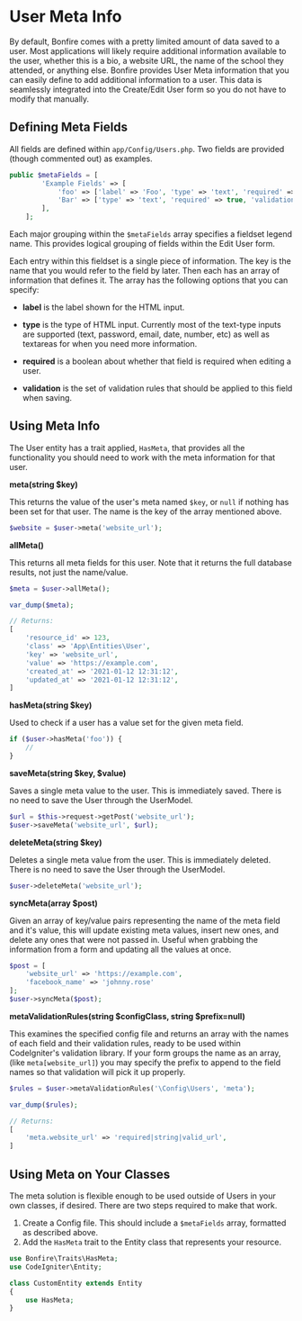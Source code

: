 # User Meta Info

By default, Bonfire comes with a pretty limited amount of data saved to a user. Most applications will likely require
additional information available to the user, whether this is a bio, a website URL, the name of the school they 
attended, or anything else. Bonfire provides User Meta information that you can easily define to add additional 
information to a user. This data is seamlessly integrated into the Create/Edit User form so you do not have to
modify that manually. 

## Defining Meta Fields

All fields are defined within `app/Config/Users.php`. Two fields are provided (though commented out) as examples. 

```php
public $metaFields = [
        'Example Fields' => [
            'foo' => ['label' => 'Foo', 'type' => 'text', 'required' => true, 'validation' => 'permit_empty|string'],
            'Bar' => ['type' => 'text', 'required' => true, 'validation' => 'required|string'],
        ],
    ];
```

Each major grouping within the `$metaFields` array specifies a fieldset legend name. This provides logical grouping
of fields within the Edit User form. 

Each entry within this fieldset is a single piece of information. The key is the name that you would refer to the 
field by later. Then each has an array of information that defines it. The array has the following options that 
you can specify: 

- **label** is the label shown for the HTML input.

- **type** is the type of HTML input. Currently most of the text-type inputs are supported (text, password, email, date, number, etc)
    as well as textareas for when you need more information. 

- **required** is a boolean about whether that field is required when editing a user.

- **validation** is the set of validation rules that should be applied to this field when saving. 

## Using Meta Info

The User entity has a trait applied, `HasMeta`, that provides all the functionality you should need to work 
with the meta information for that user.

**meta(string $key)**

This returns the value of the user's meta named `$key`, or `null` if nothing has been set for that user. 
The name is the key of the array mentioned above.

```php
$website = $user->meta('website_url');
```

**allMeta()**

This returns all meta fields for this user. Note that it returns the full database results, not just the name/value. 

```php
$meta = $user->allMeta();

var_dump($meta);

// Returns: 
[
    'resource_id' => 123,
    'class' => 'App\Entities\User',
    'key' => 'website_url',
    'value' => 'https://example.com',
    'created_at' => '2021-01-12 12:31:12',
    'updated_at' => '2021-01-12 12:31:12',
]
```

**hasMeta(string $key)** 

Used to check if a user has a value set for the given meta field.

```php
if ($user->hasMeta('foo')) {
    //
}
```

**saveMeta(string $key, $value)**

Saves a single meta value to the user. This is immediately saved. There is no need to save the User through the UserModel.

```php
$url = $this->request->getPost('website_url');
$user->saveMeta('website_url', $url);
```

**deleteMeta(string $key)**

Deletes a single meta value from the user. This is immediately deleted. There is no need to save the User through the UserModel.

```php
$user->deleteMeta('website_url');
```

**syncMeta(array $post)**

Given an array of key/value pairs representing the name of the meta field and it's value, this will update existing
meta values, insert new ones, and delete any ones that were not passed in. Useful when grabbing the information from
a form and updating all the values at once.

```php
$post = [
    'website_url' => 'https://example.com',
    'facebook_name' => 'johnny.rose'
];
$user->syncMeta($post);
```

**metaValidationRules(string $configClass, string $prefix=null)**

This examines the specified config file and returns an array with the names of each field and their validation rules, 
ready to be used within CodeIgniter's validation library. If your form groups the name as an array, (like `meta[website_url]`)
you may specify the prefix to append to the field names so that validation will pick it up properly. 

```php
$rules = $user->metaValidationRules('\Config\Users', 'meta');

var_dump($rules);

// Returns:
[
    'meta.website_url' => 'required|string|valid_url',
]
```

## Using Meta on Your Classes

The meta solution is flexible enough to be used outside of Users in your own classes, if desired. There are two steps
required to make that work. 

1. Create a Config file. This should include a `$metaFields` array, formatted as described above.
2. Add the `HasMeta` trait to the Entity class that represents your resource. 

```php
use Bonfire\Traits\HasMeta;
use CodeIgniter\Entity;

class CustomEntity extends Entity
{
    use HasMeta;
}
```
